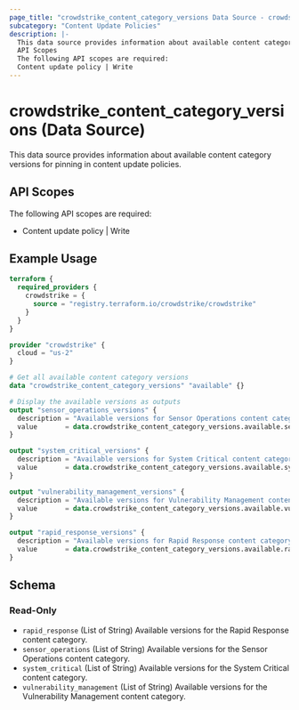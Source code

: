 ```yaml
---
page_title: "crowdstrike_content_category_versions Data Source - crowdstrike"
subcategory: "Content Update Policies"
description: |-
  This data source provides information about available content category versions for pinning in content update policies.
  API Scopes
  The following API scopes are required:
  Content update policy | Write
---
```


# crowdstrike_content_category_versions (Data Source)

This data source provides information about available content category versions for pinning in content update policies.

## API Scopes

The following API scopes are required:

- Content update policy | Write


## Example Usage

```terraform
terraform {
  required_providers {
    crowdstrike = {
      source = "registry.terraform.io/crowdstrike/crowdstrike"
    }
  }
}

provider "crowdstrike" {
  cloud = "us-2"
}

# Get all available content category versions
data "crowdstrike_content_category_versions" "available" {}

# Display the available versions as outputs
output "sensor_operations_versions" {
  description = "Available versions for Sensor Operations content category"
  value       = data.crowdstrike_content_category_versions.available.sensor_operations
}

output "system_critical_versions" {
  description = "Available versions for System Critical content category"
  value       = data.crowdstrike_content_category_versions.available.system_critical
}

output "vulnerability_management_versions" {
  description = "Available versions for Vulnerability Management content category"
  value       = data.crowdstrike_content_category_versions.available.vulnerability_management
}

output "rapid_response_versions" {
  description = "Available versions for Rapid Response content category"
  value       = data.crowdstrike_content_category_versions.available.rapid_response
}
```

<!-- schema generated by tfplugindocs -->
## Schema

### Read-Only

- `rapid_response` (List of String) Available versions for the Rapid Response content category.
- `sensor_operations` (List of String) Available versions for the Sensor Operations content category.
- `system_critical` (List of String) Available versions for the System Critical content category.
- `vulnerability_management` (List of String) Available versions for the Vulnerability Management content category.
